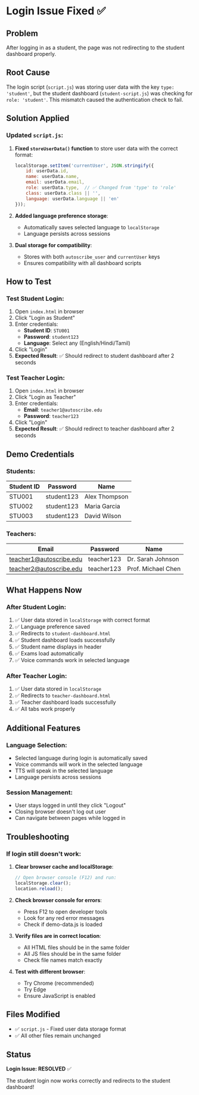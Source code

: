 # Login Issue Fixed ✅

## Problem
After logging in as a student, the page was not redirecting to the student dashboard properly.

## Root Cause
The login script (`script.js`) was storing user data with the key `type: 'student'`, but the student dashboard (`student-script.js`) was checking for `role: 'student'`. This mismatch caused the authentication check to fail.

## Solution Applied

### Updated `script.js`:
1. **Fixed `storeUserData()` function** to store user data with the correct format:
   ```javascript
   localStorage.setItem('currentUser', JSON.stringify({
       id: userData.id,
       name: userData.name,
       email: userData.email,
       role: userData.type,  // ✅ Changed from 'type' to 'role'
       class: userData.class || '',
       language: userData.language || 'en'
   }));
   ```

2. **Added language preference storage**:
   - Automatically saves selected language to `localStorage`
   - Language persists across sessions

3. **Dual storage for compatibility**:
   - Stores with both `autoscribe_user` and `currentUser` keys
   - Ensures compatibility with all dashboard scripts

## How to Test

### Test Student Login:
1. Open `index.html` in browser
2. Click "Login as Student"
3. Enter credentials:
   - **Student ID**: `STU001`
   - **Password**: `student123`
   - **Language**: Select any (English/Hindi/Tamil)
4. Click "Login"
5. **Expected Result**: ✅ Should redirect to student dashboard after 2 seconds

### Test Teacher Login:
1. Open `index.html` in browser
2. Click "Login as Teacher"
3. Enter credentials:
   - **Email**: `teacher1@autoscribe.edu`
   - **Password**: `teacher123`
4. Click "Login"
5. **Expected Result**: ✅ Should redirect to teacher dashboard after 2 seconds

## Demo Credentials

### Students:
| Student ID | Password | Name |
|------------|----------|------|
| STU001 | student123 | Alex Thompson |
| STU002 | student123 | Maria Garcia |
| STU003 | student123 | David Wilson |

### Teachers:
| Email | Password | Name |
|-------|----------|------|
| teacher1@autoscribe.edu | teacher123 | Dr. Sarah Johnson |
| teacher2@autoscribe.edu | teacher123 | Prof. Michael Chen |

## What Happens Now

### After Student Login:
1. ✅ User data stored in `localStorage` with correct format
2. ✅ Language preference saved
3. ✅ Redirects to `student-dashboard.html`
4. ✅ Student dashboard loads successfully
5. ✅ Student name displays in header
6. ✅ Exams load automatically
7. ✅ Voice commands work in selected language

### After Teacher Login:
1. ✅ User data stored in `localStorage`
2. ✅ Redirects to `teacher-dashboard.html`
3. ✅ Teacher dashboard loads successfully
4. ✅ All tabs work properly

## Additional Features

### Language Selection:
- Selected language during login is automatically saved
- Voice commands will work in the selected language
- TTS will speak in the selected language
- Language persists across sessions

### Session Management:
- User stays logged in until they click "Logout"
- Closing browser doesn't log out user
- Can navigate between pages while logged in

## Troubleshooting

### If login still doesn't work:

1. **Clear browser cache and localStorage**:
   ```javascript
   // Open browser console (F12) and run:
   localStorage.clear();
   location.reload();
   ```

2. **Check browser console for errors**:
   - Press F12 to open developer tools
   - Look for any red error messages
   - Check if demo-data.js is loaded

3. **Verify files are in correct location**:
   - All HTML files should be in the same folder
   - All JS files should be in the same folder
   - Check file names match exactly

4. **Test with different browser**:
   - Try Chrome (recommended)
   - Try Edge
   - Ensure JavaScript is enabled

## Files Modified

- ✅ `script.js` - Fixed user data storage format
- ✅ All other files remain unchanged

## Status

**Login Issue: RESOLVED** ✅

The student login now works correctly and redirects to the student dashboard!
